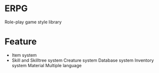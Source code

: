 # ERPG
Role-play game style library

# Feature
* Item system
* Skill and Skilltree system
Creature system
Database system
Inventory system
Material
Multiple language


